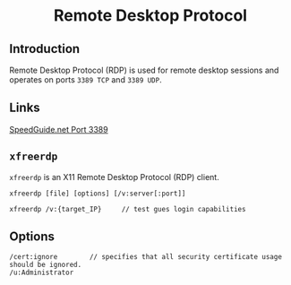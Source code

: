 # <h1 style="text-align:center">Remote Desktop Protocol</h1>

## Introduction

Remote Desktop Protocol (RDP) is used for remote desktop sessions and operates on ports ```3389 TCP``` and ```3389 UDP```. 

## Links

[SpeedGuide.net Port 3389](https://www.speedguide.net/port.php?port=3389)

## ```xfreerdp```
```xfreerdp``` is an X11 Remote Desktop Protocol (RDP) client. 

    xfreerdp [file] [options] [/v:server[:port]]

    xfreerdp /v:{target_IP}     // test gues login capabilities

## Options

    /cert:ignore        // specifies that all security certificate usage should be ignored.
    /u:Administrator    